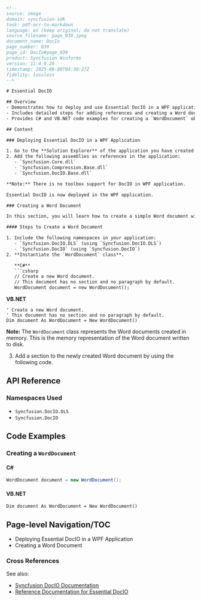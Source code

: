 ```html
<!-- 
source: image
domain: syncfusion-sdk
task: pdf-ocr-to-markdown
language: en (keep original; do not translate)
source_filename: page_039.jpeg
document_name: DocIo
page_number: 039
page_id: DocIo#page_039
product: Syncfusion Winforms
version: 11.4.0.26
timestamp: 2025-08-09T04:30:27Z
fidelity: lossless
-->

# Essential DocIO

## Overview
- Demonstrates how to deploy and use Essential DocIO in a WPF application.
- Includes detailed steps for adding references and creating a Word document programmatically.
- Provides C# and VB.NET code examples for creating a `WordDocument` object.

## Content

### Deploying Essential DocIO in a WPF Application

1. Go to the **Solution Explorer** of the application you have created. Right-click the **Reference** folder and then click **Add References**.
2. Add the following assemblies as references in the application:
   - `Syncfusion.Core.dll`
   - `Syncfusion.Compression.Base.dll`
   - `Syncfusion.DocIO.Base.dll`

**Note:** There is no toolbox support for DocIO in WPF application.

Essential DocIO is now deployed in the WPF application.

### Creating a Word Document

In this section, you will learn how to create a simple Word document with "Hello World" written on the first paragraph of the first section.

#### Steps to Create a Word Document

1. Include the following namespaces in your application:
   - `Syncfusion.DocIO.DLS` (using `Syncfusion.DocIO.DLS`)
   - `Syncfusion.DocIO` (using `Syncfusion.DocIO`)
2. **Instantiate the `WordDocument` class**.

   **C#**
   ```csharp
   // Create a new Word document.
   // This document has no section and no paragraph by default.
   WordDocument document = new WordDocument();
   ```

   **VB.NET**
   ```vb.net
   ' Create a new Word document.
   ' This document has no section and no paragraph by default.
   Dim document As WordDocument = New WordDocument()
   ```

**Note:** The `WordDocument` class represents the Word documents created in memory. This is the memory representation of the Word document written to disk.

3. Add a section to the newly created Word document by using the following code.

## API Reference

### Namespaces Used
- `Syncfusion.DocIO.DLS`
- `Syncfusion.DocIO`

## Code Examples

### Creating a `WordDocument`

#### C#
```csharp
WordDocument document = new WordDocument();
```

#### VB.NET
```vb.net
Dim document As WordDocument = New WordDocument()
```

## Page-level Navigation/TOC
- Deploying Essential DocIO in a WPF Application
- Creating a Word Document

### Cross References
See also:
- [Syncfusion DocIO Documentation](#)
- [Reference Documentation for Essential DocIO](#)

<!-- tags: [Essential DocIO, WPF, Word Document, Syncfusion Winforms, C#, VB.NET, API Reference] keywords: [DocIO, WPF, Word Document, Syncfusion, C#, VB.NET, namespaces, WordDocument, Section] -->
```